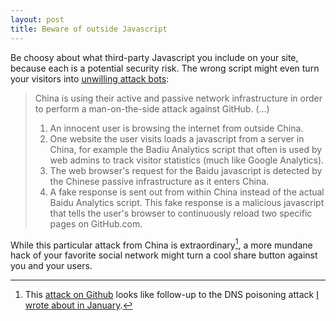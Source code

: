 ```yaml
---
layout: post
title: Beware of outside Javascript
---
```

Be choosy about what third-party Javascript you include on your site, because each is a potential security risk. The wrong script might even turn your visitors into [unwilling attack bots](http://www.netresec.com/?page=Blog&month=2015-03&post=China%27s-Man-on-the-Side-Attack-on-GitHub):

> China is using their active and passive network infrastructure in order to perform a man-on-the-side attack against GitHub. (...)
> 
> 1. An innocent user is browsing the internet from outside China.
> 2. One website the user visits loads a javascript from a server in China, for example the Badiu Analytics script that often is used by web admins to track visitor statistics (much like Google Analytics).
> 3. The web browser's request for the Baidu javascript is detected by the Chinese passive infrastructure as it enters China.
> 4. A fake response is sent out from within China instead of the actual Baidu Analytics script. This fake response is a malicious javascript that tells the user's browser to continuously reload two specific pages on GitHub.com.

While this particular attack from China is extraordinary[^China], a more mundane hack of your favorite social network might turn a cool share button against you and your users.

[^China]: This [attack on Github](https://github.com/blog/1981-large-scale-ddos-attack-on-github-com) looks like follow-up to the DNS poisoning attack [I wrote about in January](/blog/2015/01/dns-poison-china/).